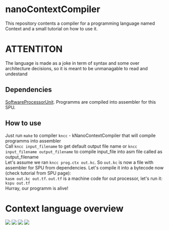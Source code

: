 # nanoContextCompiler
This repository contents a compiler for a programming language named Context and a small tutorial on how to use it.

# ATTENTITON
The language is made as a joke in term of syntax and some over architecture decisions, so it is meant to be unmanagable to read and undestand

## Dependencies
[SoftwareProcessorUnit](https://github.com/Magorx/SPU "SPU"). Programms are compiled into assembler for this SPU.

## How to use
Just run ```make``` to compiler ```kncc``` - kNanoContextCompiler that will compile programms into assembler  
Call ```kncc input_filename``` to get default output file name or  ```kncc input_filename output_filename``` to compile input_file into asm file called as output_filename  
Let's assume we ran ```kncc prog.ctx out.kc```. So ```out.kc``` is now a file with assembler for SPU from dependencies. Let's compile it into a bytecode now (check tutorial from SPU page):  
```kasm out.kc out.tf```. ```out.tf``` is a machine code for out processor, let's run it:  
```kspu out.tf```   
Hurray, our programm is alive!

# Context language overview
<img src="pics/1.jpg">
<img src="pics/2.jpg">
<img src="pics/3.jpg">
<img src="pics/4.jpg">
